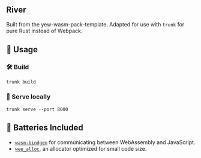 ## River

Built from the yew-wasm-pack-template. Adapted for use with
`trunk` for pure Rust instead of Webpack.

## 🚴 Usage

### 🛠️ Build

```
trunk build
```

### 🔬 Serve locally

```
trunk serve --port 8000
```

## 🔋 Batteries Included

* [`wasm-bindgen`](https://github.com/rustwasm/wasm-bindgen) for communicating
  between WebAssembly and JavaScript.
* [`wee_alloc`](https://github.com/rustwasm/wee_alloc), an allocator optimized
  for small code size.
